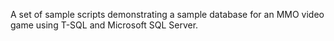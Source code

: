 A set of sample scripts demonstrating a sample database for an MMO video game using T-SQL and Microsoft SQL Server. 